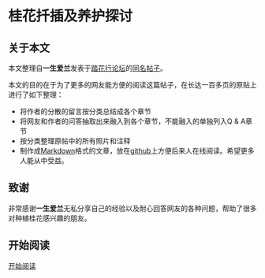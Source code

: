 # 桂花扦插及养护探讨

## 关于本文

本文整理自**一生爱兰**发表于[踏花行论坛](http://www.tahua.net/)的[同名帖子](http://www.tahua.net/thread-189291-1-1.html)。

本文的目的在于为了更多的网友能方便的阅读这篇帖子，在长达一百多页的原贴上进行了如下整理：

* 将作者的分散的留言按分类总结成各个章节
* 将网友和作者的问答抽取出来融入到各个章节，不能融入的单独列入Q & A章节
* 按分类整理原帖中的所有照片和注释
* 制作成[Markdown](http://daringfireball.net/projects/markdown/)格式的文章，放在[github](https://github.com/northbright/plants)上方便后来人在线阅读。希望更多人能从中受益。

## 致谢

非常感谢**一生爱兰**无私分享自己的经验以及耐心回答网友的各种问题，帮助了很多对种植桂花感兴趣的朋友。

## 开始阅读

[开始阅读](content.md)
